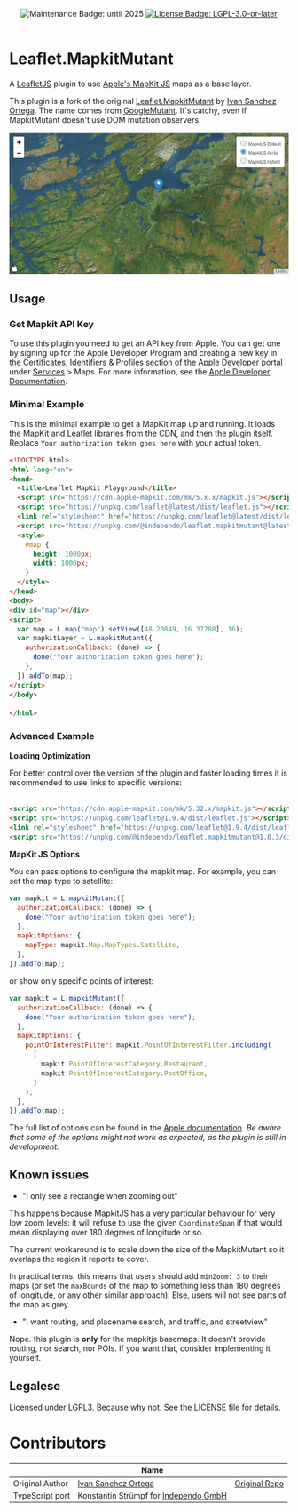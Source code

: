 <p align="center">
  <img src="https://img.shields.io/maintenance/yes/2025" alt="Maintenance Badge: until 2025" />
  <a href="https://www.npmjs.com/package/@independo/leaflet.mapkitmutant"><img src="https://img.shields.io/npm/l/@independo/leaflet.mapkitmutant" alt="License Badge: LGPL-3.0-or-later" /></a>
<br>
  <a href="https://www.npmjs.com/package/@independo/leaflet.mapkitmutant"><img src="https://img.shields.io/npm/dw/@independo/leaflet.mapkitmutant" alt="" role="presentation" /></a>
  <a href="https://www.npmjs.com/package/@independo/leaflet.mapkitmutant"><img src="https://img.shields.io/npm/v/@independo/leaflet.mapkitmutant" alt="" role="presentation" /></a>
</p>

# Leaflet.MapkitMutant

A [LeafletJS](http://leafletjs.com/) plugin to
use [Apple's MapKit JS](https://developer.apple.com/documentation/mapkitjs) maps as a base layer.

This plugin is a fork of the original [Leaflet.MapkitMutant](https://gitlab.com/IvanSanchez/Leaflet.MapkitMutant) by
[Ivan Sanchez Ortega](https://gitlab.com/IvanSanchez).
The name comes from [GoogleMutant](https://gitlab.com/IvanSanchez/Leaflet.GridLayer.GoogleMutant). It's catchy, even if
MapkitMutant doesn't use DOM mutation observers.

![Leaflet showing the three different mapkitjs map types](docs/demo.gif)

## Usage

### Get Mapkit API Key

To use this plugin you need to get an API key from Apple. You can get one by signing up for the Apple Developer Program
and creating a new key in the Certificates, Identifiers & Profiles section of the Apple Developer portal
under [Services](https://developer.apple.com/account/resources/services/list) > Maps.
For more information, see
the [Apple Developer Documentation](https://developer.apple.com/documentation/mapkitjs/creating_a_maps_token).

### Minimal Example

This is the minimal example to get a MapKit map up and running. It loads the MapKit and Leaflet libraries from the CDN,
and then the plugin itself. Replace `Your authorization token goes here` with your actual token.

```html
<!DOCTYPE html>
<html lang="en">
<head>
  <title>Leaflet MapKit Playground</title>
  <script src="https://cdn.apple-mapkit.com/mk/5.x.x/mapkit.js"></script>
  <script src="https://unpkg.com/leaflet@latest/dist/leaflet.js"></script>
  <link rel="stylesheet" href="https://unpkg.com/leaflet@latest/dist/leaflet.css" />
  <script src="https://unpkg.com/@independo/leaflet.mapkitmutant@latest"></script>
  <style>
    #map {
      height: 1000px;
      width: 1000px;
    }
  </style>
</head>
<body>
<div id="map"></div>
<script>
  var map = L.map("map").setView([48.20849, 16.37208], 16);
  var mapkitLayer = L.mapkitMutant({
    authorizationCallback: (done) => {
      done("Your authorization token goes here");
    },
  }).addTo(map);
</script>
</body>

</html>
```

### Advanced Example

**Loading Optimization**

For better control over the version of the plugin and faster loading times it is recommended to use links to specific
versions:

```html

<script src="https://cdn.apple-mapkit.com/mk/5.32.x/mapkit.js"></script>
<script src="https://unpkg.com/leaflet@1.9.4/dist/leaflet.js"></script>
<link rel="stylesheet" href="https://unpkg.com/leaflet@1.9.4/dist/leaflet.css" />
<script src="https://unpkg.com/@independo/leaflet.mapkitmutant@1.0.3/dist/Leaflet.MapkitMutant.js"></script>
```

**MapKit JS Options**

You can pass options to configure the mapkit map. For example, you can set the map type to satellite:

```javascript
var mapkit = L.mapkitMutant({
  authorizationCallback: (done) => {
    done("Your authorization token goes here");
  },
  mapkitOptions: {
    mapType: mapkit.Map.MapTypes.Satellite,
  },
}).addTo(map);
```

or show only specific points of interest:

```javascript
var mapkit = L.mapkitMutant({
  authorizationCallback: (done) => {
    done("Your authorization token goes here");
  },
  mapkitOptions: {
    pointOfInterestFilter: mapkit.PointOfInterestFilter.including(
      [
        mapkit.PointOfInterestCategory.Restaurant,
        mapkit.PointOfInterestCategory.PostOffice,
      ]
    ),
  },
}).addTo(map);
```

The full list of options can be found in
the [Apple documentation](https://developer.apple.com/documentation/mapkitjs/mapconstructoroptions#3001292).
_Be aware that some of the options might not work as expected, as the plugin is still in development._

## Known issues

* "I only see a rectangle when zooming out"

This happens because MapkitJS has a very particular behaviour for very low
zoom levels: it will refuse to use the given `CoordinateSpan` if that would
mean displaying over 180 degrees of longitude or so.

The current workaround is to scale down the size of the MapkitMutant so it overlaps
the region it reports to cover.

In practical terms, this means that users should add `minZoom: 3` to their maps
(or set the `maxBounds` of the map to something less than 180 degrees of longitude,
or any other similar approach). Else, users will not see parts of the map as grey.

* "I want routing, and placename search, and traffic, and streetview"

Nope. this plugin is **only** for the mapkitjs basemaps. It doesn't provide
routing, nor search, nor POIs. If you want that, consider implementing it
yourself.

## Legalese

Licensed under LGPL3. Because why not. See the LICENSE file for details.

# Contributors

|                 | Name                                                               |                                                                      |
|-----------------|--------------------------------------------------------------------|----------------------------------------------------------------------|
| Original Author | [Ivan Sanchez Ortega](https://gitlab.com/IvanSanchez)              | [Original Repo](https://gitlab.com/IvanSanchez/Leaflet.MapkitMutant) |
| TypeScript port | Konstantin Strümpf for [Independo GmbH](https://www.independo.app) |                                                                      |
